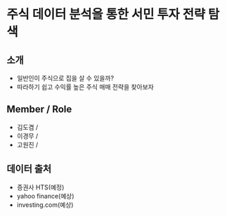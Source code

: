 # 주식 데이터 분석을 통한 서민 투자 전략 탐색

## 소개
- 일반인이 주식으로 집을 살 수 있을까?
- 따라하기 쉽고 수익률 높은 주식 매매 전략을 찾아보자

## Member / Role
- 김도겸 / 
- 이경무 / 
- 고원진 / 

## 데이터 출처
- 증권사 HTS(예정)
- yahoo finance(예상)
- investing.com(예상)